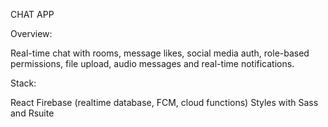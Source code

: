 CHAT APP

Overview:

Real-time chat with rooms, message likes, social media auth, role-based permissions, file upload, audio messages and real-time notifications.

Stack:

React
Firebase (realtime database, FCM, cloud functions)
Styles with Sass and Rsuite
